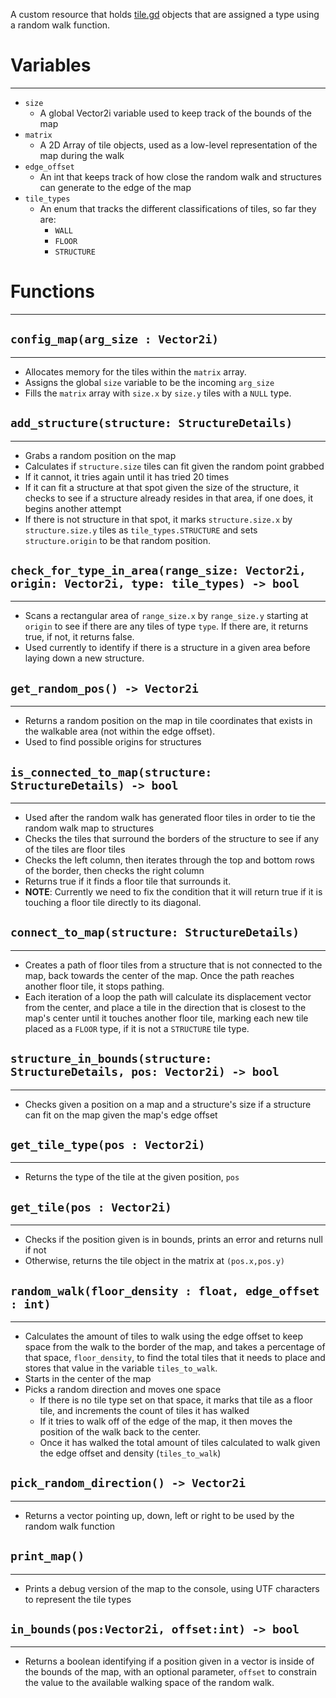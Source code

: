 A custom resource that holds [tile.gd](../generation/custom-resources/tile.gd.md) objects that are assigned a type using a random walk function.

# Variables
---
- `size`
	- A global Vector2i variable used to keep track of the bounds of the map
- `matrix`
	- A 2D Array of tile objects, used as a low-level representation of the map during the walk
- `edge_offset`
	- An int that keeps track of how close the random walk and structures can generate to the edge of the map
- `tile_types`
	- An enum that tracks the different classifications of tiles, so far they are:
		- `WALL`
		- `FLOOR`
		- `STRUCTURE`
# Functions
---
## `config_map(arg_size : Vector2i)`
---
- Allocates memory for the tiles within the `matrix` array.
- Assigns the global `size` variable to be the incoming `arg_size`
- Fills the `matrix` array with `size.x` by `size.y` tiles with a `NULL` type.

## `add_structure(structure: StructureDetails)`
---
- Grabs a random position on the map
- Calculates if `structure.size` tiles can fit given the random point grabbed
- If it cannot, it tries again until it has tried 20 times
- If it can fit a structure at that spot given the size of the structure, it checks to see if a structure already resides in that area, if one does, it begins another attempt
- If there is not structure in that spot, it marks `structure.size.x` by `structure.size.y` tiles as `tile_types.STRUCTURE` and sets `structure.origin` to be that random position.

## `check_for_type_in_area(range_size: Vector2i, origin: Vector2i, type: tile_types) -> bool`
---
- Scans a rectangular area of `range_size.x` by `range_size.y` starting at `origin` to see if there are any tiles of type `type`. If there are, it returns true, if not, it returns false.
- Used currently to identify if there is a structure in a given area before laying down a new structure.

## `get_random_pos() -> Vector2i`
---
- Returns a random position on the map in tile coordinates that exists in the walkable area (not within the edge offset). 
- Used to find possible origins for structures

## `is_connected_to_map(structure: StructureDetails) -> bool`
---
- Used after the random walk has generated floor tiles in order to tie the random walk map to structures
- Checks the tiles that surround the borders of the structure to see if any of the tiles are floor tiles
- Checks the left column, then iterates through the top and bottom rows of the border, then checks the right column
- Returns true if it finds a floor tile that surrounds it.
- **NOTE**: Currently we need to fix the condition that it will return true if it is touching a floor tile directly to its diagonal.

## `connect_to_map(structure: StructureDetails)`
---
- Creates a path of floor tiles from a structure that is not connected to the map, back towards the center of the map. Once the path reaches another floor tile, it stops pathing.
- Each iteration of a loop the path will calculate its displacement vector from the center, and place a tile in the direction that is closest to the map's center until it touches another floor tile, marking each new tile placed as a `FLOOR` type, if it is not a `STRUCTURE` tile type.

## `structure_in_bounds(structure: StructureDetails, pos: Vector2i) -> bool`
---
- Checks given a position on a map and a structure's size if a structure can fit on the map given the map's edge offset


## `get_tile_type(pos : Vector2i)`
---
- Returns the type of the tile at the given position, `pos`
## `get_tile(pos : Vector2i)`
---
- Checks if the position given is in bounds, prints an error and returns null if not
- Otherwise, returns the tile object in the matrix at `(pos.x,pos.y)`

## `random_walk(floor_density : float, edge_offset : int) `
---
- Calculates the amount of tiles to walk using the edge offset to keep space from the walk to the border of the map, and takes a percentage of that space, `floor_density`, to find the total tiles that it needs to place and stores that value in the variable `tiles_to_walk`.
- Starts in the center of the map
- Picks a random direction and moves one space
	- If there is no tile type set on that space, it marks that tile as a floor tile, and increments the count of tiles it has walked
	- If it tries to walk off of the edge of the map, it then moves the position of the walk back to the center.
	- Once it has walked the total amount of tiles calculated to walk given the edge offset and density (`tiles_to_walk`)
## `pick_random_direction() -> Vector2i`
---
- Returns a vector pointing up, down, left or right to be used by the random walk function

## `print_map()`
---
- Prints a debug version of the map to the console, using UTF characters to represent the tile types

## `in_bounds(pos:Vector2i, offset:int) -> bool`
---
- Returns a boolean identifying if a position given in a vector is inside of the bounds of the map, with an optional parameter, `offset` to constrain the value to the available walking space of the random walk.